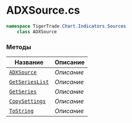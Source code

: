
# ADXSource.cs
```csharp
namespace TigerTrade.Chart.Indicators.Sources  
    class ADXSource
```

### Методы
| Название | Описание |
| --- | --- |
| [`ADXSource`](./Методы/ADXSource.md) | *Описание* |
| [`GetSeriesList`](./Методы/GetSeriesList.md) | *Описание* |
| [`GetSeries`](./Методы/GetSeries.md) | *Описание* |
| [`CopySettings`](./Методы/CopySettings.md) | *Описание* |
| [`ToString`](./Методы/ToString.md) | *Описание* |
